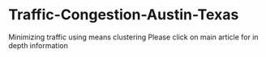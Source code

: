 # Traffic-Congestion-Austin-Texas
Minimizing traffic using means clustering
Please click on main article for in depth information

